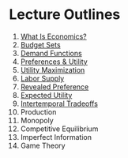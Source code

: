 # Lecture Outlines

1. [What Is Economics?](1-math-review-notes-2022-09-10.pdf)   
2. [Budget Sets](2-budget-sets-notes-2022-09-14.pdf)  
3. [Demand Functions](3-demand-function-notes-2022-09-19.pdf)  
4. [Preferences & Utility](4-preferences-notes-2022-10-01.pdf)  
5. [Utility Maximization](5-utility-maxing-notes-2022-10-06.pdf)   
6. [Labor Supply](6-labor-supply-notes-2022-10-12.pdf)  
7. [Revealed Preference](7-revealed-pref-handout.pdf)  
8. [Expected Utility](EU-notes-2022-11-02.pdf)  
9. [Intertemporal Tradeoffs](9-time-notes-2022-11-09.pdf)  
10. Production  
11. Monopoly  
12. Competitive Equilibrium  
13. Imperfect Information  
14. Game Theory  
